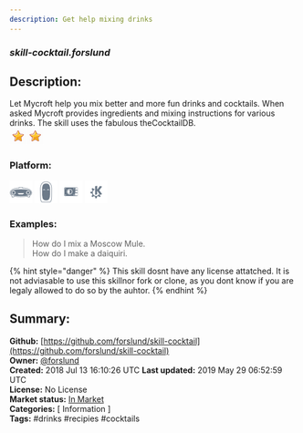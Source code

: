 ```yaml
---
description: Get help mixing drinks
---
```


### _skill-cocktail.forslund_  
## Description:  
Let Mycroft help you mix better and more fun drinks and cocktails. When asked Mycroft provides ingredients and mixing instructions for various drinks. The skill uses the fabulous theCocktailDB.  
![](../.gitbook/assets/star.png)![](../.gitbook/assets/star.png)  
### Platform:  
 ![Mark I](../.gitbook/assets/mark-1-icon.png)  ![Mark II](../.gitbook/assets/mark-2-icon.png)  ![Picroft](../.gitbook/assets/picroft-icon.png)  ![plasmoid](../.gitbook/assets/kde.png)   
### Examples:  
> How do I mix a Moscow Mule.  
> How do I make a daiquiri.  
  
{% hint style="danger" %}
This skill dosnt have any license attatched. It is not adviasable to use this skillnor fork or clone, as you dont know if you are legaly allowed to do so by the auhtor.
{% endhint %}
  
## Summary:  
**Github:** [https://github.com/forslund/skill-cocktail](https://github.com/forslund/skill-cocktail)  
**Owner:** [@forslund](https://github.com/forslund)  
**Created:** 2018 Jul 13 16:10:26 UTC  **Last updated:** 2019 May 29 06:52:59 UTC  
**License:** No License  
**Market status:** [In Market](https://market.mycroft.ai/skill/cocktails)  
**Categories:** [ Information ]   
**Tags:** \#drinks \#recipies \#cocktails   
